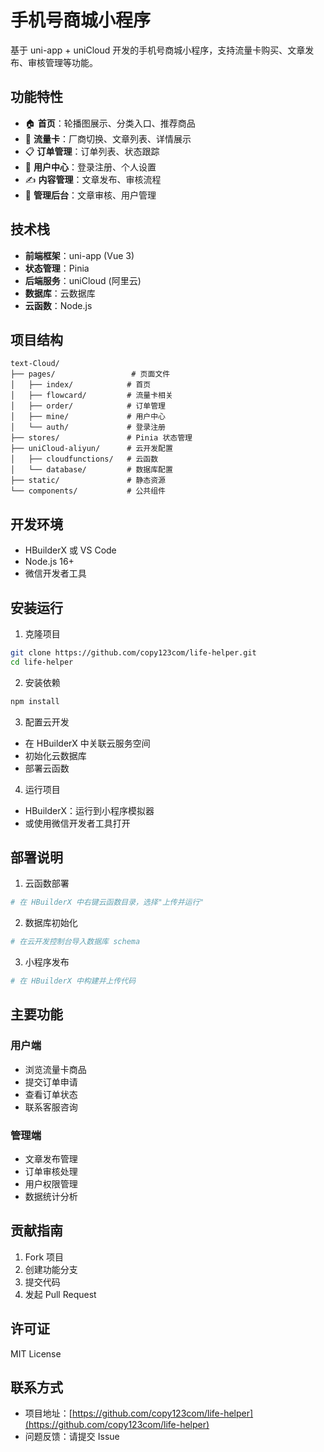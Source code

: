 # 手机号商城小程序

基于 uni-app + uniCloud 开发的手机号商城小程序，支持流量卡购买、文章发布、审核管理等功能。

## 功能特性

- 🏠 **首页**：轮播图展示、分类入口、推荐商品
- 📱 **流量卡**：厂商切换、文章列表、详情展示
- 📋 **订单管理**：订单列表、状态跟踪
- 👤 **用户中心**：登录注册、个人设置
- ✍️ **内容管理**：文章发布、审核流程
- 🔧 **管理后台**：文章审核、用户管理

## 技术栈

- **前端框架**：uni-app (Vue 3)
- **状态管理**：Pinia
- **后端服务**：uniCloud (阿里云)
- **数据库**：云数据库
- **云函数**：Node.js

## 项目结构

```
text-Cloud/
├── pages/                 # 页面文件
│   ├── index/            # 首页
│   ├── flowcard/         # 流量卡相关
│   ├── order/            # 订单管理
│   ├── mine/             # 用户中心
│   └── auth/             # 登录注册
├── stores/               # Pinia 状态管理
├── uniCloud-aliyun/      # 云开发配置
│   ├── cloudfunctions/   # 云函数
│   └── database/         # 数据库配置
├── static/               # 静态资源
└── components/           # 公共组件
```

## 开发环境

- HBuilderX 或 VS Code
- Node.js 16+
- 微信开发者工具

## 安装运行

1. 克隆项目
```bash
git clone https://github.com/copy123com/life-helper.git
cd life-helper
```

2. 安装依赖
```bash
npm install
```

3. 配置云开发
- 在 HBuilderX 中关联云服务空间
- 初始化云数据库
- 部署云函数

4. 运行项目
- HBuilderX：运行到小程序模拟器
- 或使用微信开发者工具打开

## 部署说明

1. 云函数部署
```bash
# 在 HBuilderX 中右键云函数目录，选择"上传并运行"
```

2. 数据库初始化
```bash
# 在云开发控制台导入数据库 schema
```

3. 小程序发布
```bash
# 在 HBuilderX 中构建并上传代码
```

## 主要功能

### 用户端
- 浏览流量卡商品
- 提交订单申请
- 查看订单状态
- 联系客服咨询

### 管理端
- 文章发布管理
- 订单审核处理
- 用户权限管理
- 数据统计分析

## 贡献指南

1. Fork 项目
2. 创建功能分支
3. 提交代码
4. 发起 Pull Request

## 许可证

MIT License

## 联系方式

- 项目地址：[https://github.com/copy123com/life-helper](https://github.com/copy123com/life-helper)
- 问题反馈：请提交 Issue 
